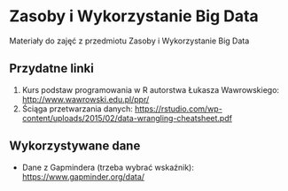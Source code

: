 # Zasoby i Wykorzystanie Big Data
Materiały do zajęć z przedmiotu Zasoby i Wykorzystanie Big Data

## Przydatne linki

1. Kurs podstaw programowania w R autorstwa Łukasza Wawrowskiego: http://www.wawrowski.edu.pl/ppr/
2. Ściąga przetwarzania danych: https://rstudio.com/wp-content/uploads/2015/02/data-wrangling-cheatsheet.pdf

## Wykorzystywane dane

- Dane z Gapmindera (trzeba wybrać wskaźnik): https://www.gapminder.org/data/
